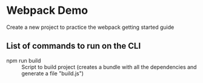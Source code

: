 <h1>Webpack Demo</h1>
Create a new project to practice the webpack getting started guide

<h2>List of commands to run on the CLI</h2>
<dl>
    <dt>npm run build</dt>
    <dd>Script to build project (creates a bundle with all the dependencies and generate a file "build.js")</dd>
</dl>

